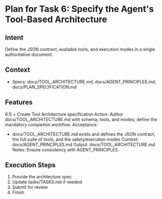 # Plan for Task 6: Specify the Agent's Tool-Based Architecture

## Intent
Define the JSON contract, available tools, and execution modes in a single authoritative document.

## Context
- Specs: docs/TOOL_ARCHITECTURE.md, docs/AGENT_PRINCIPLES.md, docs/PLAN_SPECIFICATION.md

## Features
6.1) + Create Tool Architecture specification
   Action: Author docs/TOOL_ARCHITECTURE.md with schema, tools, and modes; define the mandatory completion workflow.
   Acceptance:
   - docs/TOOL_ARCHITECTURE.md exists and defines the JSON contract, the full suite of tools, and the safety/execution modes
   Context: docs/AGENT_PRINCIPLES.md
   Output: docs/TOOL_ARCHITECTURE.md
   Notes: Ensure consistency with AGENT_PRINCIPLES.

## Execution Steps
1) Provide the architecture spec
2) Update tasks/TASKS.md if needed
3) Submit for review
4) Finish
